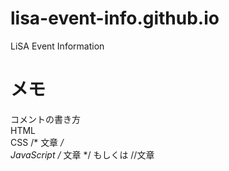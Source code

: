 # lisa-event-info.github.io
LiSA Event Information

# メモ

コメントの書き方  
HTML <!-- 文章 -->  
CSS /* 文章 */  
JavaScript /* 文章 */ もしくは //文章  